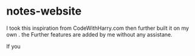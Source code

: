 # notes-website

I took this inspiration from CodeWithHarry.com
then further built it on my own .
the Further features are added by me without any assistane.

If you 
